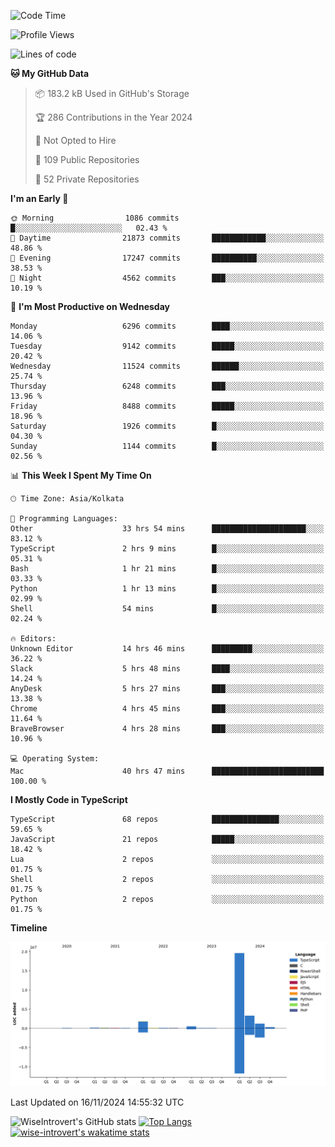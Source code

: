 <!--START_SECTION:waka-->
![Code Time](http://img.shields.io/badge/Code%20Time-1%2C854%20hrs%2032%20mins-blue)

![Profile Views](http://img.shields.io/badge/Profile%20Views-2-blue)

![Lines of code](https://img.shields.io/badge/From%20Hello%20World%20I%27ve%20Written-27.3%20million%20lines%20of%20code-blue)

**🐱 My GitHub Data** 

> 📦 183.2 kB Used in GitHub's Storage 
 > 
> 🏆 286 Contributions in the Year 2024
 > 
> 🚫 Not Opted to Hire
 > 
> 📜 109 Public Repositories 
 > 
> 🔑 52 Private Repositories 
 > 
**I'm an Early 🐤** 

```text
🌞 Morning                1086 commits        █░░░░░░░░░░░░░░░░░░░░░░░░   02.43 % 
🌆 Daytime                21873 commits       ████████████░░░░░░░░░░░░░   48.86 % 
🌃 Evening                17247 commits       ██████████░░░░░░░░░░░░░░░   38.53 % 
🌙 Night                  4562 commits        ███░░░░░░░░░░░░░░░░░░░░░░   10.19 % 
```
📅 **I'm Most Productive on Wednesday** 

```text
Monday                   6296 commits        ████░░░░░░░░░░░░░░░░░░░░░   14.06 % 
Tuesday                  9142 commits        █████░░░░░░░░░░░░░░░░░░░░   20.42 % 
Wednesday                11524 commits       ██████░░░░░░░░░░░░░░░░░░░   25.74 % 
Thursday                 6248 commits        ███░░░░░░░░░░░░░░░░░░░░░░   13.96 % 
Friday                   8488 commits        █████░░░░░░░░░░░░░░░░░░░░   18.96 % 
Saturday                 1926 commits        █░░░░░░░░░░░░░░░░░░░░░░░░   04.30 % 
Sunday                   1144 commits        █░░░░░░░░░░░░░░░░░░░░░░░░   02.56 % 
```


📊 **This Week I Spent My Time On** 

```text
🕑︎ Time Zone: Asia/Kolkata

💬 Programming Languages: 
Other                    33 hrs 54 mins      █████████████████████░░░░   83.12 % 
TypeScript               2 hrs 9 mins        █░░░░░░░░░░░░░░░░░░░░░░░░   05.31 % 
Bash                     1 hr 21 mins        █░░░░░░░░░░░░░░░░░░░░░░░░   03.33 % 
Python                   1 hr 13 mins        █░░░░░░░░░░░░░░░░░░░░░░░░   02.99 % 
Shell                    54 mins             █░░░░░░░░░░░░░░░░░░░░░░░░   02.24 % 

🔥 Editors: 
Unknown Editor           14 hrs 46 mins      █████████░░░░░░░░░░░░░░░░   36.22 % 
Slack                    5 hrs 48 mins       ████░░░░░░░░░░░░░░░░░░░░░   14.24 % 
AnyDesk                  5 hrs 27 mins       ███░░░░░░░░░░░░░░░░░░░░░░   13.38 % 
Chrome                   4 hrs 45 mins       ███░░░░░░░░░░░░░░░░░░░░░░   11.64 % 
BraveBrowser             4 hrs 28 mins       ███░░░░░░░░░░░░░░░░░░░░░░   10.96 % 

💻 Operating System: 
Mac                      40 hrs 47 mins      █████████████████████████   100.00 % 
```

**I Mostly Code in TypeScript** 

```text
TypeScript               68 repos            ███████████████░░░░░░░░░░   59.65 % 
JavaScript               21 repos            █████░░░░░░░░░░░░░░░░░░░░   18.42 % 
Lua                      2 repos             ░░░░░░░░░░░░░░░░░░░░░░░░░   01.75 % 
Shell                    2 repos             ░░░░░░░░░░░░░░░░░░░░░░░░░   01.75 % 
Python                   2 repos             ░░░░░░░░░░░░░░░░░░░░░░░░░   01.75 % 
```



**Timeline**

![Lines of Code chart](https://raw.githubusercontent.com/wise-introvert/wise-introvert/master/assets/bar_graph.png)


 Last Updated on 16/11/2024 14:55:32 UTC
<!--END_SECTION:waka-->

![WiseIntrovert's GitHub stats](https://github-readme-stats.vercel.app/api?username=wise-introvert&count_private=true&show_icons=true)
[![Top Langs](https://github-readme-stats.vercel.app/api/top-langs/?username=wise-introvert&langs_count=10)](https://github.com/anuraghazra/github-readme-stats)
[![wise-introvert's wakatime stats](https://github-readme-stats.vercel.app/api/wakatime?username=wiseintrovert)](https://github.com/anuraghazra/github-readme-stats)
